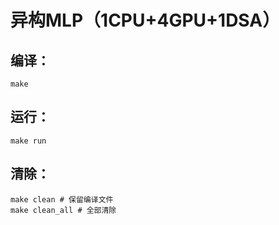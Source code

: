 # 异构MLP（1CPU+4GPU+1DSA）

## 编译：
```
make
```

## 运行：
```
make run
```

## 清除：
```
make clean # 保留编译文件
make clean_all # 全部清除
```
